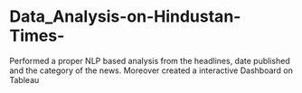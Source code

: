 # Data_Analysis-on-Hindustan-Times-
Performed a proper NLP based analysis from the headlines, date published and the category of the news. Moreover created a interactive Dashboard on Tableau
